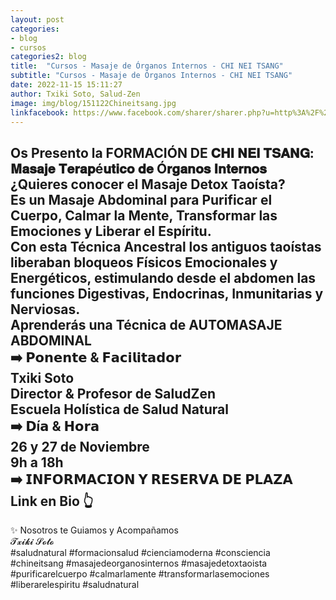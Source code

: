 ```yaml
---
layout: post
categories:
- blog
- cursos
categories2: blog
title:  "Cursos - Masaje de Órganos Internos - CHI NEI TSANG"
subtitle: "Cursos - Masaje de Órganos Internos - CHI NEI TSANG"
date: 2022-11-15 15:11:27
author: Txiki Soto, Salud-Zen
image: img/blog/151122Chineitsang.jpg
linkfacebook: https://www.facebook.com/sharer/sharer.php?u=http%3A%2F%2Fwww.salud-zen.com%2Fblog%2Fcursos%2F2022%2F11%2F15%2Fcursos-chi-nei-tsang.html&amp;src=sdkpreparse
---  
```

Os Presento la FORMACIÓN DE 𝐂𝐇𝐈 𝐍𝐄𝐈 𝐓𝐒𝐀𝐍𝐆:
𝐌𝐚𝐬𝐚𝐣𝐞 𝐓𝐞𝐫𝐚𝐩é𝐮𝐭𝐢𝐜𝐨 𝐝𝐞 Ó𝐫𝐠𝐚𝐧𝐨𝐬 𝐈𝐧𝐭𝐞𝐫𝐧𝐨𝐬  
¿Quieres conocer el Masaje Detox Taoísta?  
Es un Masaje Abdominal para Purificar el Cuerpo, Calmar la Mente, Transformar las Emociones y Liberar el Espíritu.  
Con esta Técnica Ancestral los antiguos taoístas liberaban bloqueos Físicos  Emocionales y Energéticos, estimulando desde el abdomen las funciones Digestivas, Endocrinas, Inmunitarias y Nerviosas.  
Aprenderás una Técnica de AUTOMASAJE ABDOMINAL  
➡️ 𝗣𝗼𝗻𝗲𝗻𝘁𝗲 & 𝗙𝗮𝗰𝗶𝗹𝗶𝘁𝗮𝗱𝗼𝗿  
Txiki Soto  
Director & Profesor de SaludZen  
Escuela Holística de Salud Natural  
➡️ 𝗗í𝗮 & 𝗛𝗼𝗿𝗮  
26 y 27 de Noviembre  
9h a 18h  
➡️ 𝗜𝗡𝗙𝗢𝗥𝗠𝗔𝗖𝗜𝗢𝗡 𝗬 𝗥𝗘𝗦𝗘𝗥𝗩𝗔 𝗗𝗘 𝗣𝗟𝗔𝗭𝗔  
Link en Bio 👆
-----------------------------------
✨ Nosotros te Guiamos y Acompañamos  
𝓣𝔁𝓲𝓴𝓲 𝓢𝓸𝓽𝓸  
#saludnatural #formacionsalud #cienciamoderna #consciencia #chineitsang
#masajedeorganosinternos #masajedetoxtaoista #purificarelcuerpo
#calmarlamente #transformarlasemociones #liberarelespiritu #saludnatural
